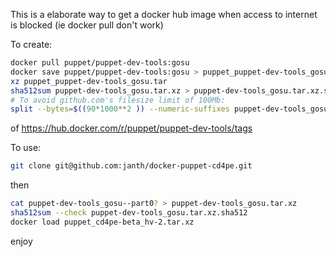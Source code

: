 This is a elaborate way to get a docker hub image when access to internet is blocked (ie docker pull don't work)

To create:

```bash
docker pull puppet/puppet-dev-tools:gosu
docker save puppet/puppet-dev-tools:gosu > puppet_puppet-dev-tools_gosu.tar 
xz puppet_puppet-dev-tools_gosu.tar
sha512sum puppet-dev-tools_gosu.tar.xz > puppet-dev-tools_gosu.tar.xz.sha512
# To avoid github.com's filesize limit of 100Mb:
split --bytes=$((90*1000**2 )) --numeric-suffixes puppet-dev-tools_gosu.tar.xz  puppet-dev-tools_gosu--part
```

of https://hub.docker.com/r/puppet/puppet-dev-tools/tags

To use:

```bash
git clone git@github.com:janth/docker-puppet-cd4pe.git
```

then

```bash
cat puppet-dev-tools_gosu--part0? > puppet-dev-tools_gosu.tar.xz
sha512sum --check puppet-dev-tools_gosu.tar.xz.sha512
docker load puppet_cd4pe-beta_hv-2.tar.xz
```


enjoy
